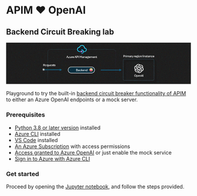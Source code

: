 # APIM ❤️ OpenAI

## Backend Circuit Breaking lab
![flow](../../images/backend-circuit-breaking.gif)

Playground to try the built-in [backend circuit breaker functionality of APIM](https://learn.microsoft.com/en-us/azure/api-management/backends?tabs=bicep) to either an Azure OpenAI endpoints or a mock server.

### Prerequisites
- [Python 3.8 or later version](https://www.python.org/) installed
- [Azure CLI](https://learn.microsoft.com/en-us/cli/azure/install-azure-cli) installed
- [VS Code](https://code.visualstudio.com/) installed
- [An Azure Subscription](https://azure.microsoft.com/en-us/free/) with access permissions
- [Access granted to Azure OpenAI](https://aka.ms/oai/access) or just enable the mock service
- [Sign in to Azure with Azure CLI](https://learn.microsoft.com/en-us/cli/azure/authenticate-azure-cli-interactively)

### Get started
Proceed by opening the [Jupyter notebook](backend-circuit-breaking.ipynb), and follow the steps provided.